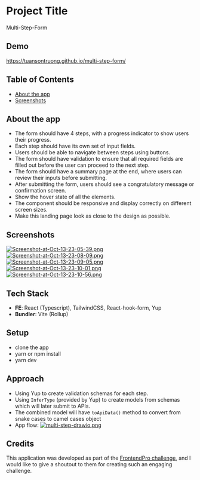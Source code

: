 
# Project Title

Multi-Step-Form

## Demo

https://tuansontruong.github.io/multi-step-form/

## Table of Contents
- [About the app](https://github.com/tuansontruong/multi-step-form/tree/master#about-the-app)
- [Screenshots](https://github.com/tuansontruong/multi-step-form/tree/master#screenshots)

## About the app
- The form should have 4 steps, with a progress indicator to show users their progress.
- Each step should have its own set of input fields.
- Users should be able to navigate between steps using buttons.
- The form should have validation to ensure that all required fields are filled out before the user can proceed to the next step.
- The form should have a summary page at the end, where users can review their inputs before submitting.
- After submitting the form, users should see a congratulatory message or confirmation screen.
- Show the hover state of all the elements.
- The component should be responsive and display correctly on different screen sizes.
- Make this landing page look as close to the design as possible.



## Screenshots

[![Screenshot-at-Oct-13-23-05-39.png](https://i.postimg.cc/zDLZkHX8/Screenshot-at-Oct-13-23-05-39.png)](https://postimg.cc/XX0zjJCz)
[![Screenshot-at-Oct-13-23-08-09.png](https://i.postimg.cc/PqmNJV9V/Screenshot-at-Oct-13-23-08-09.png)](https://postimg.cc/hJtK3sSV)
[![Screenshot-at-Oct-13-23-09-05.png](https://i.postimg.cc/7hcqmSjT/Screenshot-at-Oct-13-23-09-05.png)](https://postimg.cc/QKQLMK8X)
[![Screenshot-at-Oct-13-23-10-01.png](https://i.postimg.cc/2jJmpFX1/Screenshot-at-Oct-13-23-10-01.png)](https://postimg.cc/234ghvYY)
[![Screenshot-at-Oct-13-23-10-56.png](https://i.postimg.cc/s2DDffPx/Screenshot-at-Oct-13-23-10-56.png)](https://postimg.cc/JsvWPL2C)


## Tech Stack

- **FE**: React (Typescript), TailwindCSS, React-hook-form, Yup
- **Bundler**: Vite (Rollup)




## Setup
- clone the app
- yarn or npm install
- yarn dev
## Approach
- Using Yup to create validation schemas for each step.
- Using `InferType` (provided by Yup) to create models from schemas which will later submit to APIs.
- The combined model will have `toApiData()` method to convert from snake cases to camel cases object
- App flow:
[![multi-step-drawio.png](https://i.postimg.cc/VvBYQRks/multi-step-drawio.png)](https://postimg.cc/SYR0cc9H)
## Credits
This application was developed as part of the [FrontendPro challenge](https://www.frontendpro.dev/frontend-coding-challenges/multi-step-form-lyFZYpe2Uxc8Ng4ueYud), and I would like to give a shoutout to them for creating such an engaging challenge.